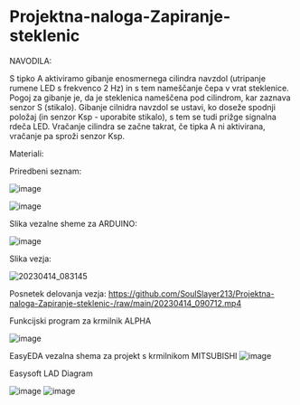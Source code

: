 # Projektna-naloga-Zapiranje-steklenic
NAVODILA:
 
S tipko A aktiviramo gibanje enosmernega cilindra navzdol (utripanje rumene LED s frekvenco 2 Hz) in s tem nameščanje čepa v vrat steklenice. Pogoj za gibanje je, da je steklenica nameščena pod cilindrom, kar zaznava senzor S (stikalo). Gibanje cilnidra navzdol se ustavi, ko doseže spodnji položaj (in senzor Ksp - uporabite stikalo), s tem se tudi prižge signalna rdeča LED. Vračanje cilindra se začne takrat, če tipka A ni aktivirana, vračanje pa sproži senzor Ksp. 

Materiali:

Priredbeni seznam:

![image](https://user-images.githubusercontent.com/129843209/229748183-a77da325-4b0a-4198-ad22-0b4e79095722.png)


![image](https://user-images.githubusercontent.com/129875689/231120721-005ce30e-a0ff-4db1-bd7c-f3359a2abb65.png)



Slika vezalne sheme za ARDUINO:

![image](https://user-images.githubusercontent.com/129875689/231112327-6bdf97a3-ff73-472f-86dd-a6787201fcde.png)

Slika vezja:

![20230414_083145](https://user-images.githubusercontent.com/129875689/231961937-c5cda19c-c895-4d0d-9d1d-a9adb0434384.jpg)

Posnetek delovanja vezja:
https://github.com/SoulSlayer213/Projektna-naloga-Zapiranje-steklenic-/raw/main/20230414_090712.mp4

Funkcijski program za krmilnik ALPHA

![image](https://user-images.githubusercontent.com/129875689/231097717-9fd81c62-bab0-4c9e-8238-97ba64cd022e.png)

 EasyEDA vezalna shema za projekt s krmilnikom MITSUBISHI
![image](https://user-images.githubusercontent.com/129875689/231115922-e575d7cc-95bb-44ea-8d2e-e810bc26c7b2.png)

Easysoft LAD Diagram

![image](https://user-images.githubusercontent.com/129875689/231956586-5e181c3d-98af-430c-b5c1-397a47e12248.png)
![image](https://user-images.githubusercontent.com/129875689/231956871-55b15387-746c-47bd-89eb-a7244f892970.png)
